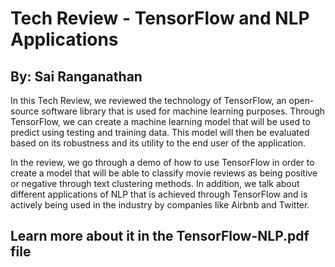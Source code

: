 # Tech Review - TensorFlow and NLP Applications
## By: Sai Ranganathan 

In this Tech Review, we reviewed the technology of TensorFlow, an open-source software library that is used for machine learning purposes. Through TensorFlow, we can create a machine learning model that will be used to predict using testing and training data. This model will then be evaluated based on its robustness and its utility to the end user of the application. 

In the review, we go through a demo of how to use TensorFlow in order to create a model that will be able to classify movie reviews as being positive or negative through text clustering methods. In addition, we talk about different applications of NLP that is achieved through TensorFlow and is actively being used in the industry by companies like Airbnb and Twitter. 

## Learn more about it in the TensorFlow-NLP.pdf file 